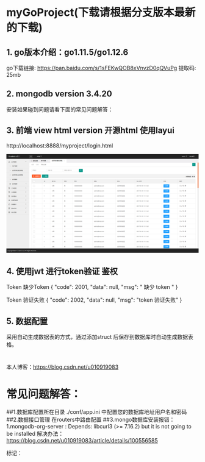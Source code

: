 # myGoProject(下载请根据分支版本最新的下载)

## 1. go版本介绍：go1.11.5/go1.12.6
   go下载链接: https://pan.baidu.com/s/1sFEKwQOB8xVnvzD0qQVuPg 提取码: 25mb 
   
## 2. mongodb version 3.4.20
   安装如果碰到问题请看下面的常见问题解答：
    

## 3. 前端 view html version  开源html 使用layui 

http://localhost:8888/myproject/login.html

![Image text](views/img/Readme_img_1.png)

## 4. 使用jwt 进行token验证 鉴权


Token 缺少Token
{
    "code": 2001,
    "data": null,
    "msg": " 缺少 token "
}

Token 验证失败
{
    "code": 2002,
    "data": null,
    "msg": "token 验证失败"
}

## 5. 数据配置
   采用自动生成数据表的方式，通过添加struct 后保存到数据库时自动生成数据表格。


#
本人博客：https://blog.csdn.net/u010919083

# 常见问题解答：
##1.数据库配置所在目录
  ./conf/app.ini 中配置您的数据库地址用户名和密码
##2.数据接口管理
在routers中路由配置
##3.mongo数据库安装报错：
1.mongodb-org-server : Depends: libcurl3 (>= 7.16.2) but it is not going to be installed
解决办法：https://blog.csdn.net/u010919083/article/details/100556585



标记：
